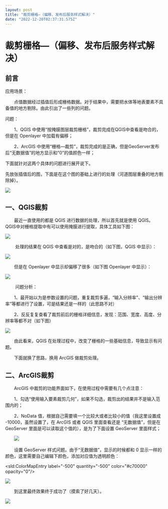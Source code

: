 ```yaml
---
layout: post
title: "裁剪栅格—（偏移、发布后服务样式解决）"
date: "2022-12-20T02:37:31.575Z"
---
```

裁剪栅格—（偏移、发布后服务样式解决）
===================

前言
--

应用场景：

　　点值数据经过插值后形成栅格数据。对于结果中，需要把水体等地表要素不具备值的地方剔除。由此引出了一些列的问题。

问题：

　　1、QGIS 中使用“按掩膜图层裁剪栅格”，裁剪完成在QGIS中查看是吻合的，但是在 Openlayer 中加载有偏移；

　　2、ArcGIS 中使用“栅格—裁剪”，裁剪完成的是正确，但是GeoServer发布后“无数据值”的地方显示和“0”的值颜色一样；

下面就针对这两个具体的问题进行展开说下。

先放张插值后的图，下面是在这个图的基础上进行的处理（河道图层重叠的地方剔除掉）。

![](https://img2023.cnblogs.com/blog/592961/202212/592961-20221220094128228-446886124.png)

一、QGIS裁剪
--------

　　最近一直使用的都是 QGIS 进行数据的处理，所以首先就是使用 QGIS。QGIS中对栅格提取中有可以使用掩膜进行提取，具体工具如下图：

![](https://img2023.cnblogs.com/blog/592961/202212/592961-20221220094325033-597180156.png)

 　　处理的结果在 QGIS 中查看是对的，是吻合的（如下图，QGIS 中显示）：

![](https://img2023.cnblogs.com/blog/592961/202212/592961-20221220094538332-693853506.png)

　　但是在 Openlayer 中显示却偏移了很多（如下图 Openlayer 中显示）：

![](https://img2023.cnblogs.com/blog/592961/202212/592961-20221220094630677-113404334.png)

 　　问题分析：

　　1、最开始以为是参数设置的问题，重复裁剪多遍，“输入分辨率”、“输出分辨率”等都进行了设置，可是结果还是一样的（此思路不对）

　　2、反反复复查看了裁剪前后的栅格详细信息，发现：范围、宽度、高度、分辨率等都不对（如下图）

![](https://img2023.cnblogs.com/blog/592961/202212/592961-20221220095235752-979491377.png)

　　由此看来，QGIS 在处理过程中，改变了栅格的一些基础信息，导致显示有问题。

　　下面就换了思路，换用 ArcGIS 做裁剪处理。

二、ArcGIS裁剪
----------

　　ArcGIS 中裁剪的功能界面如下，在使用过程中需要有几个点注意：

　　1、勾选“使用输入要素裁剪几何”，如果不勾选，裁剪出的结果并不是输入范围内的；

　　2、NoData 值，根据自己需要填一个比较大或者比较小的值（我这里设置成 -10000，虽然设置了，在 ArcGIS 或者 QGIS 里面查看还是 “无数据值”，但是在 GeoServer 里面是可以读取这个值的），是为了下面设置 GeoServer 里面样式；

　　![](https://img2023.cnblogs.com/blog/592961/202212/592961-20221220100142938-126587452.png)

　　设置 GeoServer 样式问题。由于“无数据值”，显示的时候都和 0 显示一样的颜色，这里需要自己编辑下颜色，添加对应值为透明颜色：

<sld:ColorMapEntry label\="-500" quantity\="-500" color\="#c70000" opacity\="0"/>

![](https://img2023.cnblogs.com/blog/592961/202212/592961-20221220100738281-857015533.png)

　　到这里最终效果终于成功了（摸索了好几天）。

![](https://img2023.cnblogs.com/blog/592961/202212/592961-20221220100948344-4079421.png)